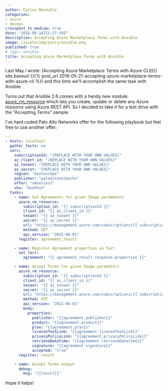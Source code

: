 ```yaml
---
author: Carlos Mendible
categories:
- azure
- devops
crosspost_to_medium: true
date: "2018-08-14T11:27:39Z"
description: Accepting Azure Marketplace Terms with Ansible
image: /assets/img/posts/ansible.png
published: true
# tags: ansible
title: Accepting Azure Marketplace Terms with Ansible
---
```


Last May I wrote: [Accepting Azure Marketplace Terms with Azure CLI]({{ site.baseurl }}{% post_url 2018-05-21-accepting-azure-marketplace-terms-with-azure-cli %}) and this time we'll accomplish the same task with Ansible.

Turns out that Ansible 2.6 comes with a handy new module: [azure_rm_resource](https://docs.ansible.com/ansible/latest/modules/azure_rm_resource_module.html?highlight=azure_rm_resource) which lets you create, update or delete any Azure resource using Azure REST API. So I decided to take it for a test drive with the "Accepting Terms" sample.

I've hard coded Palo Alto Networks offer for the following playbook but feel free to use another offer:

``` yaml
---
- hosts: localhost
  gather_facts: no
  vars:
    subscriptionId: "[REPLACE WITH YOUR OWN VALUES]"
    az_client_id: "[REPLACE WITH YOUR OWN VALUES]"
    az_tenant: "[REPLACE WITH YOUR OWN VALUES]"
    az_secret: "[REPLACE WITH YOUR OWN VALUES]"
    region: "westeurope"
    publisher: "paloaltonetworks"
    offer: "vmseries1"
    sku: "bundle1"
  tasks:
    - name: Get Agreements for given Image parameters
      azure_rm_resource:
        subscription_id: "{{ subscriptionId }}"
        client_id: "{{ az_client_id }}"
        tenant: "{{ az_tenant }}"
        secret: "{{ az_secret }}"
        url: "https://management.azure.com/subscriptions/{{ subscriptionId }}/providers/Microsoft.MarketplaceOrdering/offerTypes/virtualmachine/publishers/{{ publisher }}/offers/{{ offer }}/plans/{{ sku }}/agreements/current?api-version=2015-06-01"
        method: GET
        api_version: "2015-06-01"
      register: agreement_result

    - name: Register Agreement properties as fact
      set_fact:
        agreement: "{{ agreement_result.response.properties }}"

    - name: Accept Terms for given Image parameters
      azure_rm_resource:
        subscription_id: "{{ subscriptionId }}"
        client_id: "{{ az_client_id }}"
        tenant: "{{ az_tenant }}"
        secret: "{{ az_secret }}"
        url: "https://management.azure.com/subscriptions/{{ subscriptionId }}/providers/Microsoft.MarketplaceOrdering/offerTypes/virtualmachine/publishers/{{ publisher }}/offers/{{ offer }}/plans/{{ sku }}/agreements/current?api-version=2015-06-01"
        method: PUT
        api_version: "2015-06-01"
        body:
          properties:
            publisher: "{{agreement.publisher}}"
            product: "{{agreement.product}}"
            plan: "{{agreement.plan}}"
            licenseTextLink: "{{agreement.licenseTextLink}}"
            privacyPolicyLink: "{{agreement.privacyPolicyLink}}"
            retrieveDatetime: "{{agreement.retrieveDatetime}}"
            signature: "{{agreement.signature}}"
            accepted: "true"
      register: result

    - name: Accept Terms output
      debug:
        msg: "{{result}}"
```

Hope it helps!

